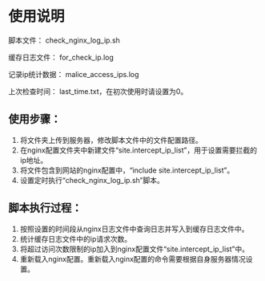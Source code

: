 # 使用说明
脚本文件：
check_nginx_log_ip.sh

缓存日志文件：
for_check_ip.log

记录ip统计数据：
malice_access_ips.log

上次检查时间：
last_time.txt，在初次使用时请设置为0。

## 使用步骤：
1. 将文件夹上传到服务器，修改脚本文件中的文件配置路径。
2. 在nginx配置文件夹中新建文件“site.intercept_ip_list”，用于设置需要拦截的ip地址。
3. 将文件包含到网站的nginx配置中，“include site.intercept_ip_list”。
4. 设置定时执行“check_nginx_log_ip.sh”脚本。

## 脚本执行过程：
1. 按照设置的时间段从nginx日志文件中查询日志并写入到缓存日志文件中。
2. 统计缓存日志文件中的ip请求次数。
3. 将超过访问次数限制的ip加入到nginx配置文件“site.intercept_ip_list”中。
4. 重新载入nginx配置。重新载入nginx配置的命令需要根据自身服务器情况设置。